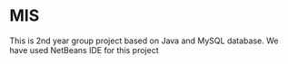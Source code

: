 # MIS
This is 2nd year group project based on Java and MySQL database. We have used NetBeans IDE for this project
